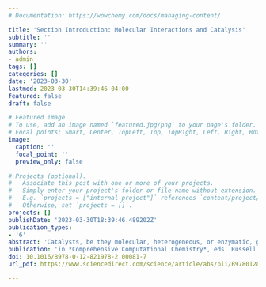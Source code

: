 ```yaml
---
# Documentation: https://wowchemy.com/docs/managing-content/

title: 'Section Introduction: Molecular Interactions and Catalysis'
subtitle: ''
summary: ''
authors:
- admin
tags: []
categories: []
date: '2023-03-30'
lastmod: 2023-03-30T14:39:46-04:00
featured: false
draft: false

# Featured image
# To use, add an image named `featured.jpg/png` to your page's folder.
# Focal points: Smart, Center, TopLeft, Top, TopRight, Left, Right, BottomLeft, Bottom, BottomRight.
image:
  caption: ''
  focal_point: ''
  preview_only: false

# Projects (optional).
#   Associate this post with one or more of your projects.
#   Simply enter your project's folder or file name without extension.
#   E.g. `projects = ["internal-project"]` references `content/project/deep-learning/index.md`.
#   Otherwise, set `projects = []`.
projects: []
publishDate: '2023-03-30T18:39:46.489202Z'
publication_types:
- '6'
abstract: 'Catalysts, be they molecular, heterogeneous, or enzymatic, greatly accelerate chemical transformations. Computational chemistry plays a leading role in the mechanistic modeling and design of catalysts because many key reaction steps have fleeting transition states that are challenging to characterize experimentally. This book section describes some of the computational tools that have been developed to map out reaction mechanisms or optimize catalysts for a specific mechanism. This section also describes best practices in both modeling catalysis with density functional theory as well as understanding complex phenomena related to chemical bonding, photochemistry or dynamic effects in catalysis, and quantum mechanical tunneling.'
publication: 'in *Comprehensive Computational Chemistry*, eds. Russell Boyd and M. Yanez, **in press**'
doi: 10.1016/B978-0-12-821978-2.00081-7
url_pdf: https://www.sciencedirect.com/science/article/abs/pii/B9780128219782000817

---
```


